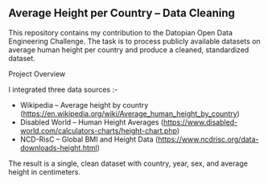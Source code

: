 ## Average Height per Country – Data Cleaning

This repository contains my contribution to the Datopian Open Data Engineering Challenge. The task is to process publicly available datasets on average human height per country and produce a cleaned, standardized dataset.


Project Overview

I integrated three data sources :-
* Wikipedia – Average height by country (https://en.wikipedia.org/wiki/Average_human_height_by_country)
* Disabled World – Human Height Averages (https://www.disabled-world.com/calculators-charts/height-chart.php)
* NCD-RisC – Global BMI and Height Data (https://www.ncdrisc.org/data-downloads-height.html)

The result is a single, clean dataset with country, year, sex, and average height in centimeters.
